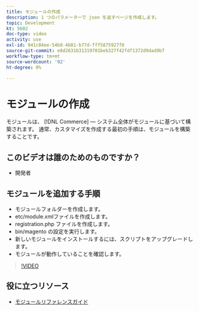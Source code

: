 ```yaml
---
title: モジュールの作成
description: 1 つのパラメーターで json を返すページを作成します。
topic: Development
kt: 5602
doc-type: video
activity: use
exl-id: 941c04ee-54b8-4b81-b77d-fff5875927f0
source-git-commit: e8d2631b31319701beb327f42fdf1372d9dad9b7
workflow-type: tm+mt
source-wordcount: '92'
ht-degree: 0%

---
```


# モジュールの作成

モジュールは、 [!DNL Commerce]  — システム全体がモジュールに基づいて構築されます。 通常、カスタマイズを作成する最初の手順は、モジュールを構築することです。

## このビデオは誰のためのものですか？

- 開発者

## モジュールを追加する手順

- モジュールフォルダーを作成します。
- etc/module.xmlファイルを作成します。
- registration.php ファイルを作成します。
- bin/magento の設定を実行します。
- 新しいモジュールをインストールするには、スクリプトをアップグレードします。
- モジュールが動作していることを確認します。

>[!VIDEO](https://video.tv.adobe.com/v/35792?quality=12&learn=on)

## 役に立つリソース

- [モジュールリファレンスガイド](https://developer.adobe.com/commerce/php/module-reference/)
